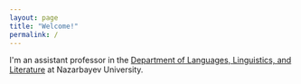 ```yaml
---
layout: page
title: "Welcome!"
permalink: /
---
```

I'm an assistant professor in the [Department of Languages, Linguistics, and Literature](http://ssh.nu.edu.kz/lll_about) at Nazarbayev University.
